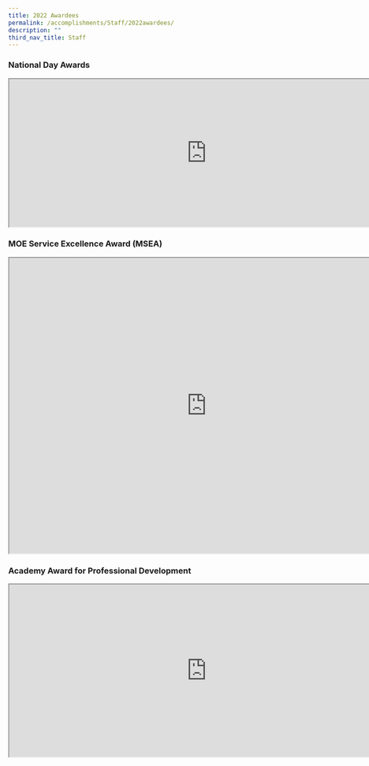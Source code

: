 ```yaml
---
title: 2022 Awardees
permalink: /accomplishments/Staff/2022awardees/
description: ""
third_nav_title: Staff
---
```

<h3>National Day Awards</h3>

<iframe src="https://docs.google.com/document/d/e/2PACX-1vTB7WVaSLMDJ_Jh9tLxBovlrsw4BnojPdjfTlbfZg5Lsx_XXDSoEQlVd1vQhd-SY5WCemRuMQ3t6KpZ/pub?embedded=true" width=800px, height=300px, scrolling="no"></iframe>

<h3>MOE Service Excellence Award (MSEA)</h3>

<iframe src="https://docs.google.com/document/d/e/2PACX-1vSJwo9itQzqP6AmaDqALkFgZUXYJi4FtZzBB_pkUTcjFWcTbgYsneSMx8kCMhyL2-nGAWwesv12Go_a/pub?embedded=true" width=800px, height=600px, scrolling="no"></iframe>

<h3>Academy Award for Professional Development</h3>

<iframe src="https://docs.google.com/document/d/e/2PACX-1vTw9UOIHVVDT4bPI1GLyIVUsnEkKzA-S4Syyg3w-Tlx-KmMzVUrGrH7xBLVq_cRYITiHxRwSxzvNb4S/pub?embedded=true" width=800px, height=350px, scrolling="no"></iframe>